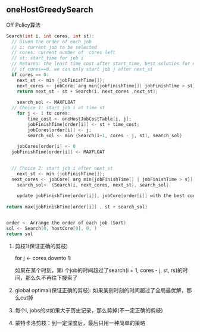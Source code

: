 ## oneHostGreedySearch

Off Policy算法

```c++
Search(int i, int cores, int st):
  // Given the order of each job
  // i: current job to be selected
  // cores: current number of  cores left
  // st: start_time for job i
  // Returns: the least time cost after start_time, best solution for number cores and start time of job i
  // if cores==0, we can only start job j after next_st
  if cores == 0:
    next_st <- min {jobFinishTime[]};
    next_cores <- jobCore[ arg min{jobFinishTime[]| jobFinishTime > st}];
    return next_st - st + Search(i, next_cores ,next_st);
	
	search_sol <- MAXFLOAT
  // Choice 1: start job i at time st
	for j <- 1 to cores:
		time_cost <- oneHostJobCostTable[i, j];
		jobFinishTime[order[i]] <- st + time_cost;
		jobCores[order[i]] <- j;
		search_sol <- min {Search(i+1, cores - j, st), search_sol}
	
	jobCores[order[i] <- 0
  jobFinishTime[order[i]] <- MAXFLOAT
		

  // Choice 2: start job i after next_st
	next_st <- min {jobFinishTime[]};
  next_cores <- jobCore[ arg min{jobFinishTime[] | jobFinishTime > s}];
	search_sol<- {Search(i, next_cores, next_st), search_sol}
	
	update jobFinishTime[order[i]], jobCore[order[i]] with the best condition.
    
return max{jobFinishTime[order[i]] , st + search_sol}


order <- Arrange the order of each job (Sort)
sol <- Search(0, hostCore[0], 0, )
return sol
```





1. 剪枝1(保证正确的剪枝)

	for  j <- cores downto 1:

	如果在某个时刻，第i 个job的时间超过了search(i + 1, cores - j, st, rs)的时间，那么久不再往下搜索了

2. global optimal(保证正确的剪枝): 如果某刻时刻的时间超过了全局最优解，那么cut掉
3. 每个i, jobs的st如果大于历史记录，那么剪掉(不一定正确的剪枝)

4. 蒙特卡洛剪枝：到一定深度后，最后只用一种简单的策略